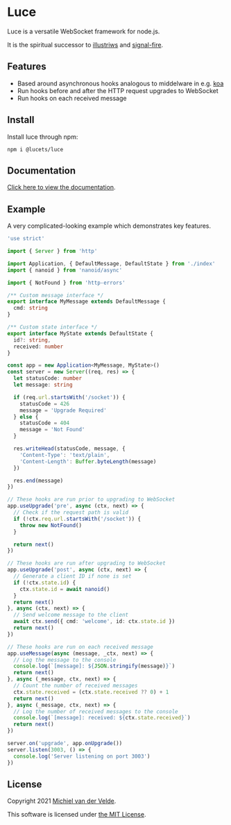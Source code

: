 # Luce

Luce is a versatile WebSocket framework for node.js.

It is the spiritual successor to [illustriws](https://github.com/MichielvdVelde/illustriws)
and [signal-fire](https://github.com/MichielvdVelde/signal-fire).

## Features

* Based around asynchronous hooks analogous to middelware in e.g.
[koa](https://github.com/koajs/koa)
* Run hooks before and after the HTTP request upgrades to WebSocket
* Run hooks on each received message

## Install

Install luce through npm:

```
npm i @lucets/luce
```

## Documentation

[Click here to view the documentation](https://lucets.github.io/luce/).

## Example

A very complicated-looking example which demonstrates
key features.

```ts
'use strict'

import { Server } from 'http'

import Application, { DefaultMessage, DefaultState } from './index'
import { nanoid } from 'nanoid/async'

import { NotFound } from 'http-errors'

/** Custom message interface */
export interface MyMessage extends DefaultMessage {
  cmd: string
}

/** Custom state interface */
export interface MyState extends DefaultState {
  id?: string,
  received: number
}

const app = new Application<MyMessage, MyState>()
const server = new Server((req, res) => {
  let statusCode: number
  let message: string

  if (req.url.startsWith('/socket')) {
    statusCode = 426
    message = 'Upgrade Required'
  } else {
    statusCode = 404
    message = 'Not Found'
  }

  res.writeHead(statusCode, message, {
    'Content-Type': 'text/plain',
    'Content-Length': Buffer.byteLength(message)
  })

  res.end(message)
})

// These hooks are run prior to upgrading to WebSocket
app.useUpgrade('pre', async (ctx, next) => {
  // Check if the request path is valid
  if (!ctx.req.url.startsWith('/socket')) {
    throw new NotFound()
  }

  return next()
})

// These hooks are run after upgrading to WebSocket
app.useUpgrade('post', async (ctx, next) => {
  // Generate a client ID if none is set
  if (!ctx.state.id) {
    ctx.state.id = await nanoid()
  }
  return next()
}, async (ctx, next) => {
  // Send welcome message to the client
  await ctx.send({ cmd: 'welcome', id: ctx.state.id })
  return next()
})

// These hooks are run on each received message
app.useMessage(async (message, _ctx, next) => {
  // Log the message to the console
  console.log(`[message]: ${JSON.stringify(message)}`)
  return next()
}, async (_message, ctx, next) => {
  // Count the number of received messages
  ctx.state.received = (ctx.state.received ?? 0) + 1
  return next()
}, async (_message, ctx, next) => {
  // Log the number of received messages to the console
  console.log(`[message]: received: ${ctx.state.received}`)
  return next()
})

server.on('upgrade', app.onUpgrade())
server.listen(3003, () => {
  console.log('Server listening on port 3003')
})
```

## License

Copyright 2021 [Michiel van der Velde](https://michielvdvelde.nl).

This software is licensed under [the MIT License](LICENSE).
